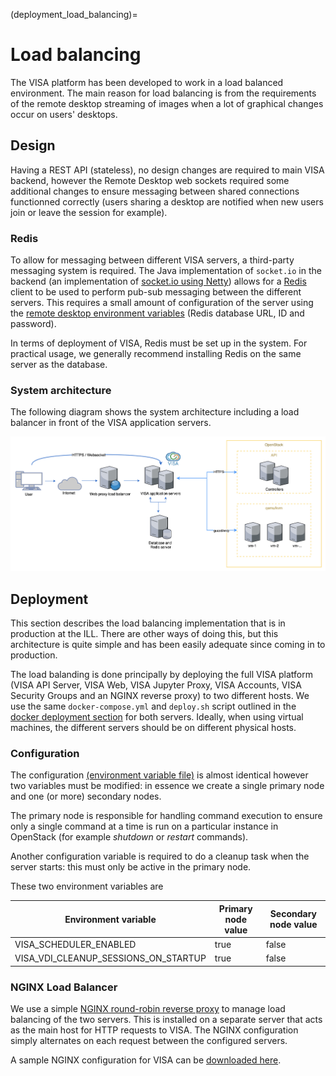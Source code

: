 (deployment_load_balancing)= 
# Load balancing

The VISA platform has been developed to work in a load balanced environment. The main reason for load balancing is from the requirements of the remote desktop streaming of images when a lot of graphical changes occur on users' desktops.

## Design

Having a REST API (stateless), no design changes are required to main VISA backend, however the Remote Desktop web sockets required some additional changes to ensure messaging between shared connections functionned  correctly (users sharing a desktop are notified when new users join or leave the session for example).

### Redis

To allow for messaging between different VISA servers, a third-party messaging system is required. The Java implementation of `socket.io` in the backend (an implementation of [socket.io using Netty](https://github.com/mrniko/netty-socketio)) allows for a [Redis](https://redis.io/) client to be used to perform pub-sub messaging between the different servers. This requires a small amount of configuration of the server using the [remote desktop environment variables](deployment_environment_variables_vdi) (Redis database URL, ID and password).

In terms of deployment of VISA, Redis must be set up in the system. For practical usage, we generally recommend installing Redis on the same server as the database.

### System architecture

The following diagram shows the system architecture including a load balancer in front of the VISA application servers.

![](../_static/images/visa-load-balancing-architecture.png)

## Deployment

This section describes the load balancing implementation that is in production at the ILL. There are other ways of doing this, but this architecture is quite simple and has been easily adequate since coming in to production.

The load balanding is done principally by deploying the full VISA platform (VISA API Server, VISA Web, VISA Jupyter Proxy, VISA Accounts, VISA Security Groups and an NGINX reverse proxy) to two different hosts. We use the same `docker-compose.yml` and `deploy.sh` script outlined in the [docker deployment section](deployment_docker_compose) for both servers. Ideally, when using virtual machines, the different servers should be on different physical hosts.

### Configuration

The configuration [(environment variable file)](deployment_environment_variables) is almost identical however two variables must be modified: in essence we create a single primary node and one (or more) secondary nodes. 

The primary node is responsible for handling command execution to ensure only a single command at a time is run on a particular instance in OpenStack (for example *shutdown* or *restart* commands). 

Another configuration variable is required to do a cleanup task when the server starts: this must only be active in the primary node.

These two environment variables are

| Environment variable | Primary node value | Secondary node value |
|---|---|---|
| VISA_SCHEDULER_ENABLED |  true | false |
| VISA_VDI_CLEANUP_SESSIONS_ON_STARTUP |  true | false |

### NGINX Load Balancer

We use a simple [NGINX round-robin reverse proxy](http://nginx.org/en/docs/http/load_balancing.html) to manage load balancing of the two servers. This is installed on a separate server that acts as the main host for HTTP requests to VISA. The NGINX configuration simply alternates on each request between the configured servers.

A sample NGINX configuration for VISA can be <a href="../_static/files/visa-nginx-load-balancer.conf">downloaded here</a>.



